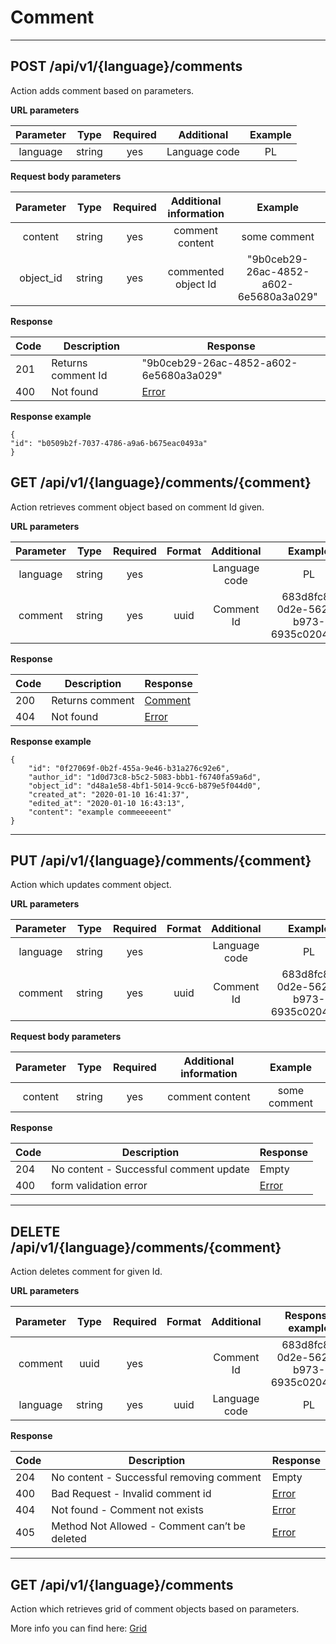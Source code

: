 # Comment

----


## POST /api/v1/{language}/comments

Action adds comment based on parameters.

**URL parameters**

| Parameter |  Type  | Required |   Additional  | Example |
|:---------:|:------:|:--------:|:-------------:|:-------:|
|  language | string |    yes   | Language code |    PL   |


**Request body parameters**

|   Parameter  |    Type        | Required |    Additional information   |                          Example                         |
|:------------:|:--------------:|:--------:|:---------------------------:|:--------------------------------------------------------:|
|     content      |    string      |    yes   |          comment content        |                         some comment                          |
| object_id   |    string      |    yes   |          commented object Id        |  "9b0ceb29-26ac-4852-a602-6e5680a3a029"                    |


**Response**

| Code | Description       | Response                                    |
|------|-------------------|---------------------------------------------|
| 201  | Returns comment Id| "9b0ceb29-26ac-4852-a602-6e5680a3a029"      |
| 400  | Not found         | [Error](backend/api/objects/error.md)        |


**Response example**

```
{
"id": "b0509b2f-7037-4786-a9a6-b675eac0493a"
}
```


## GET /api/v1/{language}/comments/{comment}

Action retrieves comment object based on comment Id given. 

**URL parameters**

| Parameter |  Type  | Required | Format |   Additional  | Example |
|:---------:|:------:|:--------:|:------:|:-------------:|:-------:|
|  language | string |    yes   |        | Language code |    PL   |
|  comment | string |    yes   | uuid   | Comment Id  | 683d8fc8-0d2e-5626-b973-6935c02044eb|


**Response**

| Code | Description       | Response                                    |
|------|-------------------|---------------------------------------------|
| 200  | Returns comment   | [Comment](backend/api/objects/comment.md)|
| 404  | Not found         | [Error](backend/api/objects/error.md)        |


**Response example**

```
{
    "id": "0f27069f-0b2f-455a-9e46-b31a276c92e6",
    "author_id": "1d0d73c8-b5c2-5083-bbb1-f6740fa59a6d",
    "object_id": "d48a1e58-4bf1-5014-9cc6-b879e5f044d0",
    "created_at": "2020-01-10 16:41:37",
    "edited_at": "2020-01-10 16:43:13",
    "content": "example commeeeeent"
}
```

______________________________________________________________________________________

## PUT /api/v1/{language}/comments/{comment}

Action which updates comment object.


**URL parameters**

| Parameter |  Type  | Required | Format |   Additional  | Example |
|:---------:|:------:|:--------:|:------:|:-------------:|:-------:|
|  language | string |    yes   |        | Language code |    PL   |
|  comment | string |    yes   | uuid   | Comment Id  | 683d8fc8-0d2e-5626-b973-6935c02044eb|



**Request body parameters**

|   Parameter  |    Type        | Required |    Additional information   |                          Example                         |
|:------------:|:--------------:|:--------:|:---------------------------:|:--------------------------------------------------------:|
|     content      |    string      |    yes   |          comment content        |                         some comment                          |



**Response**

| Code | Description       | Response                                    |
|------|-------------------|---------------------------------------------|
| 204  | No content - Successful comment update      | Empty                                   |
| 400  | form validation error         | [Error](backend/api/objects/error.md)        |


_______________________________________________________________________________________

## DELETE /api/v1/{language}/comments/{comment}

Action deletes comment for given Id.

**URL parameters**

| Parameter |  Type  | Required | Format |   Additional  | Response example |
|:---------:|:------:|:--------:|:------:|:-------------:|:-------:|
|  comment | uuid |    yes   |        | Comment Id  |    683d8fc8-0d2e-5626-b973-6935c02044eb   |
|  language | string |    yes   | uuid   |Language code  |    PL   |

**Response**

| Code | Description                                     | Response                             |
|------|-------------------------------------------------|--------------------------------------|
| 204  | No content - Successful removing comment      | Empty                                   |
| 400  | Bad Request - Invalid comment id              | [Error](backend/api/objects/error.md) |
| 404  | Not found - Comment not exists                | [Error](backend/api/objects/error.md) |
| 405  | Method Not Allowed - Comment can’t be deleted | [Error](backend/api/objects/error.md) |

_______________________________________________________________________________________


## GET /api/v1/{language}/comments

Action which retrieves grid of comment objects based on parameters.


More info you can find here: [Grid](backend/api/objects/grid.md)
